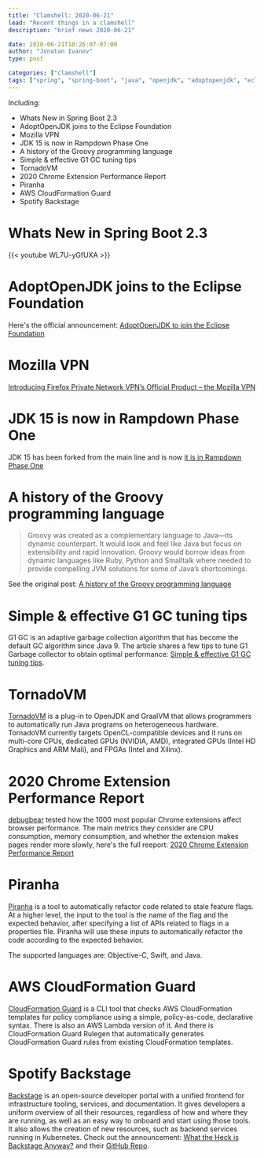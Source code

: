 ```yaml
---
title: "Clamshell: 2020-06-21"
lead: "Recent things in a clamshell"
description: "brief news 2020-06-21"

date: 2020-06-21T10:26:07-07:00
author: "Jonatan Ivanov"
type: post

categories: ["clamshell"]
tags: ["spring", "spring-boot", "java", "openjdk", "adoptopenjdk", "eclipse", "mozilla", "firefox", "VPN", "groovy", "security", "gc", "graalvm", "tornadovm", "chrome", "performance", "feature flags", "piranha", "AWS", "cloud", "cloud formation"]
---
```


Including:

- Whats New in Spring Boot 2.3
- AdoptOpenJDK joins to the Eclipse Foundation
- Mozilla VPN
- JDK 15 is now in Rampdown Phase One
- A history of the Groovy programming language
- Simple & effective G1 GC tuning tips
- TornadoVM
- 2020 Chrome Extension Performance Report
- Piranha
- AWS CloudFormation Guard
- Spotify Backstage

<!--more-->

# Whats New in Spring Boot 2.3

{{< youtube WL7U-yGfUXA >}}
<br>

# AdoptOpenJDK joins to the Eclipse Foundation

Here's the official announcement: [AdoptOpenJDK to join the Eclipse Foundation](https://blog.adoptopenjdk.net/2020/06/adoptopenjdk-to-join-the-eclipse-foundation/)

# Mozilla VPN

[Introducing Firefox Private Network VPN’s Official Product – the Mozilla VPN](https://blog.mozilla.org/futurereleases/2020/06/18/introducing-firefox-private-network-vpns-official-product-the-mozilla-vpn/)

# JDK 15 is now in Rampdown Phase One

JDK 15 has been forked from the main line and is now [it is in Rampdown Phase One](https://mail.openjdk.java.net/pipermail/jdk-dev/2020-June/004401.html)

# A history of the Groovy programming language

>Groovy was created as a complementary language to Java—its dynamic counterpart. It would look and feel like Java but focus on extensibility and rapid innovation. Groovy would borrow ideas from dynamic languages like Ruby, Python and Smalltalk where needed to provide compelling JVM solutions for some of Java’s shortcomings.

See the original post: [A history of the Groovy programming language](https://dl.acm.org/doi/abs/10.1145/3386326)

# Simple & effective G1 GC tuning tips

G1 GC is an adaptive garbage collection algorithm that has become the default GC algorithm since Java 9. The article shares a few tips to tune G1 Garbage collector to obtain optimal performance: [Simple & effective G1 GC tuning tips](https://blog.gceasy.io/2020/06/02/simple-effective-g1-gc-tuning-tips/).

# TornadoVM

[TornadoVM](https://github.com/beehive-lab/TornadoVM) is a plug-in to OpenJDK and GraalVM that allows programmers to automatically run Java programs on heterogeneous hardware. TornadoVM currently targets OpenCL-compatible devices and it runs on multi-core CPUs, dedicated GPUs (NVIDIA, AMD), integrated GPUs (Intel HD Graphics and ARM Mali), and FPGAs (Intel and Xilinx).

# 2020 Chrome Extension Performance Report

[debugbear](https://www.debugbear.com/) tested how the 1000 most popular Chrome extensions affect browser performance. The main metrics they consider are CPU consumption, memory consumption, and whether the extension makes pages render more slowly, here's the full reeport: [2020 Chrome Extension Performance Report](https://www.debugbear.com/blog/2020-chrome-extension-performance-report)

# Piranha

[Piranha](https://github.com/uber/piranha) is a tool to automatically refactor code related to stale feature flags. At a higher level, the input to the tool is the name of the flag and the expected behavior, after specifying a list of APIs related to flags in a properties file. Piranha will use these inputs to automatically refactor the code according to the expected behavior.

The supported languages are: Objective-C, Swift, and Java.

# AWS CloudFormation Guard

[CloudFormation Guard](https://github.com/aws-cloudformation/cloudformation-guard) is a CLI tool that checks AWS CloudFormation templates for policy compliance using a simple, policy-as-code, declarative syntax. There is also an AWS Lambda version of it. And there is CloudFormation Guard Rulegen that automatically generates CloudFormation Guard rules from existing CloudFormation templates.

# Spotify Backstage

[Backstage](https://backstage.io/) is an open-source developer portal with a unified frontend for infrastructure tooling, services, and documentation. It gives developers a uniform overview of all their resources, regardless of how and where they are running, as well as an easy way to onboard and start using those tools. It also allows the creation of new resources, such as backend services running in Kubernetes.
Check out the announcement: [What the Heck is Backstage Anyway?](https://engineering.atspotify.com/2020/03/17/what-the-heck-is-backstage-anyway/) and their [GitHub Repo](https://github.com/spotify/backstage).
